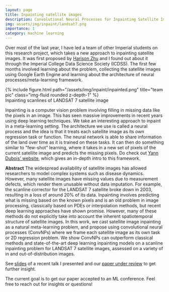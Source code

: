 ```yaml
---
layout: page
title: Inpainting satellite images
description: Convolutional Neural Processes for Inpainting Satellite Images
img: assets/img/inpaint/landsat7.png
importance: 1
category: machine learning
---
```


Over most of the last year, I have led a team of other Imperial students on this research project, which takes a new approach to inpainting satellite images. It was first proposed by <a href="https://harrisonzhu508.github.io/">Harison Zhu</a> and I found out about it through the Imperial College Data Science Society (ICDSS). The first few months involved learning about the problem, collecting the satellite images using Google Earth Engine and learning about the architecture of neural processes/meta-learning framework.


<div class="row">
    <div class="col-sm mt-3 mt-md-0">
        {% include figure.html path="/assets/img/inpaint/inpainted.png" title="team pic" class="img-fluid rounded z-depth-1" %}
    </div>
</div>
<div class="caption">
    Inpainting scanlines of LANDSAT 7 satellite image
</div>

Inpainting is a computer vision problem involving filling in missing data like the pixels in an image. This has seen massive improvements in recent years using deep learning techniques. We take an interesting approach to inpaint in a meta-learning setting. The architecture we use is called a neural process and the idea is that it treats each satellite image as its own regression task or function. The neural network is able to share information of the land over time as it is trained on these tasks. It can then do something similar to "few-shot" learning, where it takes in a new set of pixels of the current satellite image and predicts the missing pixels. Do check out <a href="https://yanndubs.github.io/Neural-Process-Family">Yann Dubois' website</a>, which gives an in-depth intro to this framework.

**Abstract**
The widespread availability of satellite images has allowed researchers to model complex systems such as disease dynamics. However, many satellite images have missing values due to measurement defects, which render them unusable without data imputation. For example, the scanline corrector for the LANDSAT 7 satellite broke down in 2003, resulting in a loss of around 20% of its data. Inpainting involves predicting what is missing based on the known pixels and is an old problem in image processing, classically based on PDEs or interpolation methods, but recent deep learning approaches have shown promise. However, many of these methods do not explicitly take into account the inherent spatiotemporal structure of satellite images. In this work, we cast satellite image inpainting as a natural meta-learning problem, and propose using convolutional neural processes (ConvNPs) where we frame each satellite image as its own task or 2D regression problem. We show ConvNPs can outperform classical methods and state-of-the-art deep learning inpainting models on a scanline inpainting problem for LANDSAT 7 satellite images, assessed on a variety of in and out-of-distribution images.

See <a href="/assets/pdf/CSML_LANDSAT7_Inpainting.pdf">slides</a> of a recent talk I presented and our <a href="https://arxiv.org/abs/2205.12407">paper under review</a> to get further insight.

The current goal is to get our paper accepted to an ML conference. Feel free to reach out for insights or questions!

